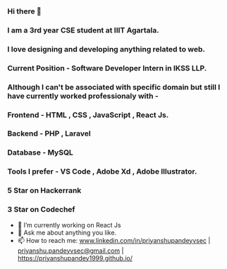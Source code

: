 ### Hi there 👋

### I am a 3rd year CSE student at IIIT Agartala.
### I love designing and developing anything related to web.
### Current Position - Software Developer Intern in IKSS LLP.

### Although I can't be associated with specific domain but still I have currently worked professionaly with - 
### Frontend - HTML , CSS , JavaScript , React Js.
### Backend - PHP , Laravel
### Database - MySQL
### Tools I prefer - VS Code , Adobe Xd , Adobe Illustrator.

### 5 Star on Hackerrank
### 3 Star on Codechef


- 🔭 I’m currently working on React Js
- 💬 Ask me about anything you like.
- 📫 How to reach me: www.linkedin.com/in/priyanshupandeyvsec  | priyanshu.pandeyvsec@gmail.com |  https://priyanshupandey1999.github.io/ 

<!--
**priyanshupandey1999/priyanshupandey1999** is a ✨ _special_ ✨ repository because its `README.md` (this file) appears on your GitHub profile.

Here are some ideas to get you started:

- 🔭 I’m currently working on ...
- 🌱 I’m currently learning ...
- 👯 I’m looking to collaborate on ...
- 🤔 I’m looking for help with ...
- 💬 Ask me about ...
- 📫 How to reach me: ...
- 😄 Pronouns: ...
- ⚡ Fun fact: ...
-->
